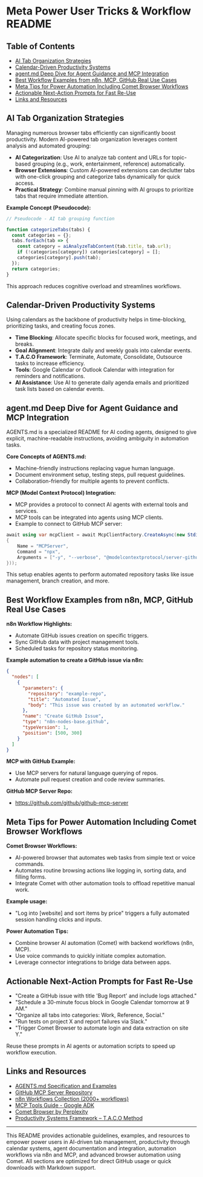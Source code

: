 # Meta Power User Tricks & Workflow README

## Table of Contents

- [AI Tab Organization Strategies](#ai-tab-organization-strategies)
- [Calendar-Driven Productivity Systems](#calendar-driven-productivity-systems)
- [agent.md Deep Dive for Agent Guidance and MCP Integration](#agentmd-deep-dive-for-agent-guidance-and-mcp-integration)
- [Best Workflow Examples from n8n, MCP, GitHub Real Use Cases](#best-workflow-examples-from-n8n-mcp-github-real-use-cases)
- [Meta Tips for Power Automation Including Comet Browser Workflows](#meta-tips-for-power-automation-including-comet-browser-workflows)
- [Actionable Next-Action Prompts for Fast Re-Use](#actionable-next-action-prompts-for-fast-re-use)
- [Links and Resources](#links-and-resources)

## AI Tab Organization Strategies

Managing numerous browser tabs efficiently can significantly boost productivity. Modern AI-powered tab organization leverages content analysis and automated grouping:

- **AI Categorization**: Use AI to analyze tab content and URLs for topic-based grouping (e.g., work, entertainment, reference) automatically.
- **Browser Extensions**: Custom AI-powered extensions can declutter tabs with one-click grouping and categorize tabs dynamically for quick access.
- **Practical Strategy**: Combine manual pinning with AI groups to prioritize tabs that require immediate attention.

**Example Concept (Pseudocode):**

```javascript
// Pseudocode - AI tab grouping function

function categorizeTabs(tabs) {
  const categories = {};
  tabs.forEach(tab => {
    const category = aiAnalyzeTabContent(tab.title, tab.url);
    if (!categories[category]) categories[category] = [];
    categories[category].push(tab);
  });
  return categories;
}
```

This approach reduces cognitive overload and streamlines workflows.

## Calendar-Driven Productivity Systems

Using calendars as the backbone of productivity helps in time-blocking, prioritizing tasks, and creating focus zones.

- **Time Blocking**: Allocate specific blocks for focused work, meetings, and breaks.
- **Goal Alignment**: Integrate daily and weekly goals into calendar events.
- **T.A.C.O Framework**: Terminate, Automate, Consolidate, Outsource tasks to increase efficiency.
- **Tools**: Google Calendar or Outlook Calendar with integration for reminders and notifications.
- **AI Assistance**: Use AI to generate daily agenda emails and prioritized task lists based on calendar events.

## agent.md Deep Dive for Agent Guidance and MCP Integration

AGENTS.md is a specialized README for AI coding agents, designed to give explicit, machine-readable instructions, avoiding ambiguity in automation tasks.

**Core Concepts of AGENTS.md:**

- Machine-friendly instructions replacing vague human language.
- Document environment setup, testing steps, pull request guidelines.
- Collaboration-friendly for multiple agents to prevent conflicts.

**MCP (Model Context Protocol) Integration:**

- MCP provides a protocol to connect AI agents with external tools and services.
- MCP tools can be integrated into agents using MCP clients.
- Example to connect to GitHub MCP server:

```csharp
await using var mcpClient = await McpClientFactory.CreateAsync(new StdioClientTransport(new()
{
    Name = "MCPServer",
    Command = "npx",
    Arguments = ["-y", "--verbose", "@modelcontextprotocol/server-github"],
}));
```

This setup enables agents to perform automated repository tasks like issue management, branch creation, and more.

## Best Workflow Examples from n8n, MCP, GitHub Real Use Cases

**n8n Workflow Highlights:**

- Automate GitHub issues creation on specific triggers.
- Sync GitHub data with project management tools.
- Scheduled tasks for repository status monitoring.

**Example automation to create a GitHub issue via n8n:**

```json
{
  "nodes": [
    {
      "parameters": {
        "repository": "example-repo",
        "title": "Automated Issue",
        "body": "This issue was created by an automated workflow."
      },
      "name": "Create GitHub Issue",
      "type": "n8n-nodes-base.github",
      "typeVersion": 1,
      "position": [500, 300]
    }
  ]
}
```

**MCP with GitHub Example:**

- Use MCP servers for natural language querying of repos.
- Automate pull request creation and code review summaries.

**GitHub MCP Server Repo:**

- https://github.com/github/github-mcp-server

## Meta Tips for Power Automation Including Comet Browser Workflows

**Comet Browser Workflows:**

- AI-powered browser that automates web tasks from simple text or voice commands.
- Automates routine browsing actions like logging in, sorting data, and filling forms.
- Integrate Comet with other automation tools to offload repetitive manual work.

**Example usage:**

- "Log into [website] and sort items by price" triggers a fully automated session handling clicks and inputs.

**Power Automation Tips:**

- Combine browser AI automation (Comet) with backend workflows (n8n, MCP).
- Use voice commands to quickly initiate complex automation.
- Leverage connector integrations to bridge data between apps.

## Actionable Next-Action Prompts for Fast Re-Use

- "Create a GitHub issue with title 'Bug Report' and include logs attached."
- "Schedule a 30-minute focus block in Google Calendar tomorrow at 9 AM."
- "Organize all tabs into categories: Work, Reference, Social."
- "Run tests on project X and report failures via Slack."
- "Trigger Comet Browser to automate login and data extraction on site Y."

Reuse these prompts in AI agents or automation scripts to speed up workflow execution.

## Links and Resources

- [AGENTS.md Specification and Examples](https://github.com/openai/agents.md)
- [GitHub MCP Server Repository](https://github.com/github/github-mcp-server)
- [n8n Workflows Collection (2000+ workflows)](https://github.com/Zie619/n8n-workflows)
- [MCP Tools Guide - Google ADK](https://google.github.io/adk-docs/tools/mcp-tools/)
- [Comet Browser by Perplexity](https://www.perplexity.ai/comet/)
- [Productivity Systems Framework – T.A.C.O Method](https://lifehackmethod.com/blog/productivity-systems/)

---

This README provides actionable guidelines, examples, and resources to empower power users in AI-driven tab management, productivity through calendar systems, agent documentation and integration, automation workflows via n8n and MCP, and advanced browser automation using Comet. All sections are optimized for direct GitHub usage or quick downloads with Markdown support.
